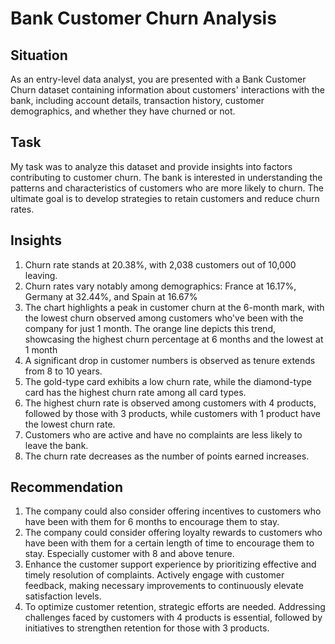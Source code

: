 # Bank Customer Churn Analysis

## Situation
As an entry-level data analyst, you are presented with a Bank Customer Churn dataset containing information about customers' interactions with the bank, including account details, transaction history, customer demographics, and whether they have churned or not.

## Task
My task was to analyze this dataset and provide insights into factors contributing to customer churn. The bank is interested in understanding the patterns and characteristics of customers who are more likely to churn. The ultimate goal is to develop strategies to retain customers and reduce churn rates.

## Insights
1. Churn rate stands at 20.38%, with 2,038 customers out of 10,000 leaving.
2. Churn rates vary notably among demographics: France at 16.17%, Germany at 32.44%, and Spain at 16.67%
3. The chart highlights a peak in customer churn at the 6-month mark, with the lowest churn observed among customers who've been with the company for just 1 month. The orange line depicts this trend, showcasing the highest churn percentage at 6 months and the lowest at 1 month
4. A significant drop in customer numbers is observed as tenure extends from 8 to 10 years.
5. The gold-type card exhibits a low churn rate, while the diamond-type card has the highest churn rate among all card types.
6. The highest churn rate is observed among customers with 4 products, followed by those with 3 products, while customers with 1 product have the lowest churn rate.
7. Customers who are active and have no complaints are less likely to leave the bank.
8. The churn rate decreases as the number of points earned increases.
   
## Recommendation
1.  The company could also consider offering incentives to customers who have been with them for 6 months to encourage them to stay.
2.  The company could consider offering loyalty rewards to customers who have been with them for a certain length of time to encourage them to stay. Especially customer with 8 and above tenure.
3.  Enhance the customer support experience by prioritizing effective and timely resolution of complaints. Actively engage with customer feedback, making necessary improvements to continuously elevate satisfaction levels.
4. To optimize customer retention, strategic efforts are needed. Addressing challenges faced by customers with 4 products is essential, followed by initiatives to strengthen retention for those with 3 products.

